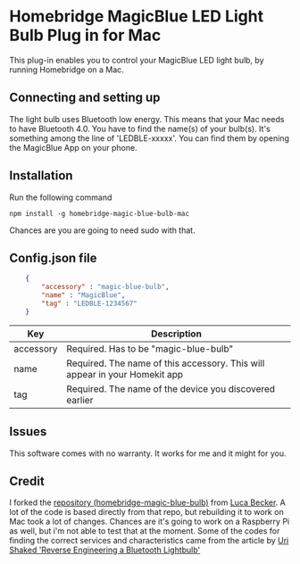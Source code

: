 

# Homebridge MagicBlue LED Light Bulb Plug in for Mac

This plug-in enables you to control your MagicBlue LED light bulb, by running Homebridge on a Mac.

## Connecting and setting up

The light bulb uses Bluetooth low energy. This means that your Mac needs to have Bluetooth 4.0. You have to find the name(s) of your bulb(s). It's something among the line of 'LEDBLE-xxxxx'. You can find them by opening the MagicBlue App on your phone.

## Installation

Run the following command
```
npm install -g homebridge-magic-blue-bulb-mac
```

Chances are you are going to need sudo with that.

## Config.json file

```json
	{
	    "accessory" : "magic-blue-bulb",
	    "name" : "MagicBlue",
	    "tag" : "LEDBLE-1234567"
	}
```

| Key           | Description                                                                        |
|---------------|------------------------------------------------------------------------------------|
| accessory     | Required. Has to be "magic-blue-bulb"                                             |
| name          | Required. The name of this accessory. This will appear in your Homekit app         |
| tag           | Required. The name of the device you discovered earlier                             |


## Issues

This software comes with no warranty. It works for me and it might for you.

## Credit

I forked the [repository (homebridge-magic-blue-bulb)](https://github.com/lucavb/homebridge-magic-blue-bulb) from [Luca Becker](https://github.com/lucavb). A lot of the code is based directly from that repo, but rebuilding it to work on Mac took a lot of changes. Chances are it's going to work on a Raspberry Pi as well, but i'm not able to test that at the moment. Some of the codes for finding the correct services and characteristics came from the article by [Uri Shaked 'Reverse Engineering a Bluetooth Lightbulb'](https://medium.com/@urish/reverse-engineering-a-bluetooth-lightbulb-56580fcb7546)
